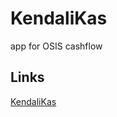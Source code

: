 # KendaliKas
app for OSIS cashflow

## Links
[KendaliKas](https://gendatshub.github.io/KendaliKas/)


